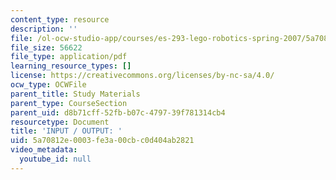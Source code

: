 ```yaml
---
content_type: resource
description: ''
file: /ol-ocw-studio-app/courses/es-293-lego-robotics-spring-2007/5a70812e0003fe3a00cbc0d404ab2821_MITES_293S07_ic_com.pdf
file_size: 56622
file_type: application/pdf
learning_resource_types: []
license: https://creativecommons.org/licenses/by-nc-sa/4.0/
ocw_type: OCWFile
parent_title: Study Materials
parent_type: CourseSection
parent_uid: d8b71cff-52fb-b07c-4797-39f781314cb4
resourcetype: Document
title: 'INPUT / OUTPUT: '
uid: 5a70812e-0003-fe3a-00cb-c0d404ab2821
video_metadata:
  youtube_id: null
---
```

